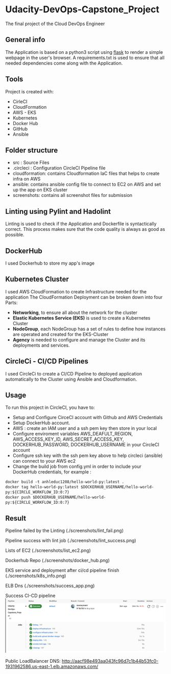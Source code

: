 # Udacity-DevOps-Capstone_Project

The final project of the Cloud DevOps Engineer

## General info

The Application is based on a python3 script using <a target="_blank" href="https://flask.palletsprojects.com">flask</a> to render a simple webpage in the user's browser.
A requirements.txt is used to ensure that all needed dependencies come along with the Application.

## Tools

Project is created with:

- CirleCI
- CloudFormation
- AWS - EKS
- Kubernetes
- Docker Hub
- GitHub
- Ansible

## Folder structure

- src : Source Files
- .circleci : Configuration CircleCI Pipeline file
- cloudformation: contains Cloudformation IaC files that helps to create infra on AWS
- ansible: contains ansible config file to connect to EC2 on AWS and set up the app on EKS cluster
- screenshots: contains all screenshot files for submission

## Linting using Pylint and Hadolint

Linting is used to check if the Application and Dockerfile is syntactically correct.
This process makes sure that the code quality is always as good as possible.

## DockerHub

I used Dockerhub to store my app's image

## Kubernetes Cluster

I used AWS CloudFormation to create Infrastructure needed for the application
The CloudFormation Deployment can be broken down into four Parts:

- **Networking**, to ensure all about the network for the cluster
- **Elastic Kubernetes Service (EKS)** is used to create a Kubernetes Cluster
- **NodeGroup**, each NodeGroup has a set of rules to define how instances are operated and created for the EKS-Cluster
- **Agency** is needed to configure and manage the Cluster and its deployments and services.

## CircleCi - CI/CD Pipelines

I used CircleCi to create a CI/CD Pipeline to deployed application automatically to the Cluster using Ansible and Cloudformation.

## Usage

To run this project in CircleCI, you have to:

- Setup and Configure CirceCI account with Github and AWS Credentials
- Setup DockerHub account.
- AWS : create an IAM user and a ssh pem key then store in your local
- Configure enviroment variables AWS_DEAFULT_REGION, AWS_ACCESS_KEY_ID, AWS_SECRET_ACCESS_KEY, DOCKERHUB_PASSWORD, DOCKERHUB_USERNAME in your CircleCI account
- Configure ssh key with the ssh pem key above to help circleci (ansible) can connect to your AWS ec2
- Change the build job from config.yml in order to include your DockerHub credentials, for example :

```
docker build -t anhleduc1208/hello-world-py:latest .
docker tag hello-world-py:latest $DOCKERHUB_USERNAME/hello-world-py:${CIRCLE_WORKFLOW_ID:0:7}
docker push $DOCKERHUB_USERNAME/hello-world-py:${CIRCLE_WORKFLOW_ID:0:7}

```

## Result

Pipeline failed by the Linting
(./screenshots/lint_fail.png)

Pipeline success with lint job
(./screenshots/lint_success.png)

Lists of EC2
(./screenshots/list_ec2.png)

Dockerhub Repo
(./screenshots/docker_hub.png)

EKS service and deployment after ci/cd pipeline finish
(./screenshots/k8s_info.png)

ELB Dns
(./screenshots/success_app.png)

Success CI-CD pipeline
![](./screenshots/success_workflow.png)

Public LoadBalancer DNS: http://aacf98e493aa043fc96d7c1b44b53fc0-1931962586.us-east-1.elb.amazonaws.com/

